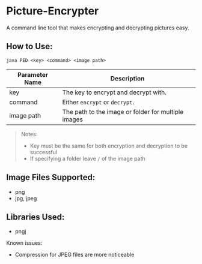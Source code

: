 # Picture-Encrypter
A command line tool that makes encrypting and decrypting pictures easy.

## How to Use:
`java PED <key> <command> <image path>`

| Parameter Name | Description |
| --- | --- |
| key | The key to encrypt and decrypt with. |
| command | Either `encrypt` or `decrypt`. |
| image path | The path to the image or folder for multiple images |
>Notes:
>
> * Key must be the same for both encryption and decryption to be successful
> * If specifying a folder leave `/` of the image path 
## Image Files Supported:
* png
* jpg, jpeg

## Libraries Used:
* pngj

Known issues:
* Compression for JPEG files are more noticeable 
